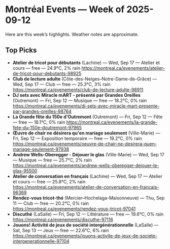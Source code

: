 # Montréal Events — Week of 2025-09-12

Here are this week’s highlights. Weather notes are approximate.

## Top Picks
- **Atelier de tricot pour débutants** (Lachine) — Wed, Sep 17 — Atelier et cours — free — 24.9°C, 2% rain
  https://montreal.ca/evenements/atelier-de-tricot-pour-debutants-98925
- **Club de lecture adulte** (Côte-des-Neiges–Notre-Dame-de-Grâce) — Wed, Sep 17 — Club — free — 25.3°C, 3% rain
  https://montreal.ca/evenements/club-de-lecture-adulte-98911
- **DJ sets avec Miracle mART - présenté par Grandes Oreilles** (Outremont) — Fri, Sep 12 — Musique — free — 18.2°C, 0% rain
  https://montreal.ca/evenements/dj-sets-avec-miracle-mart-presente-par-grandes-oreilles-98764
- **La Grande fête du 150e d'Outremont** (Outremont) — Fri, Sep 12 — Fête — free — 18.1°C, 0% rain
  https://montreal.ca/evenements/la-grande-fete-du-150e-doutremont-97965
- **Œuvre de chair ne désirera qu'en mariage seulement** (Ville-Marie) — Fri, Sep 12 — Exposition temporaire — free — 19.2°C, 0% rain
  https://montreal.ca/evenements/oeuvre-de-chair-ne-desirera-quen-mariage-seulement-97938
- **Andrew Wells-Oberegger  -  Déjouer le glas** (Ville-Marie) — Wed, Sep 17 — Musique — free — 25.7°C, 2% rain
  https://montreal.ca/evenements/andrew-wells-oberegger-dejouer-le-glas-95500
- **Atelier de conversation en français** (Lachine) — Wed, Sep 17 — Atelier et cours — free — 25.8°C, 2% rain
  https://montreal.ca/evenements/atelier-de-conversation-en-francais-96369
- **Rendez-vous tricot-thé** (Mercier–Hochelaga-Maisonneuve) — Thu, Sep 11 — Club — free — 20.2°C, 0% rain
  https://montreal.ca/evenements/rendez-vous-tricot-97041
- **Discuthé** (LaSalle) — Fri, Sep 12 — Littérature — free — 19.6°C, 0% rain
  https://montreal.ca/evenements/discuthe-97116
- **Jouons! Activité de jeux de société intergénérationnelle** (LaSalle) — Sat, Sep 13 — Jeux — free — 22.6°C, 6% rain
  https://montreal.ca/evenements/jouons-activite-de-jeux-de-societe-intergenerationnelle-97104
